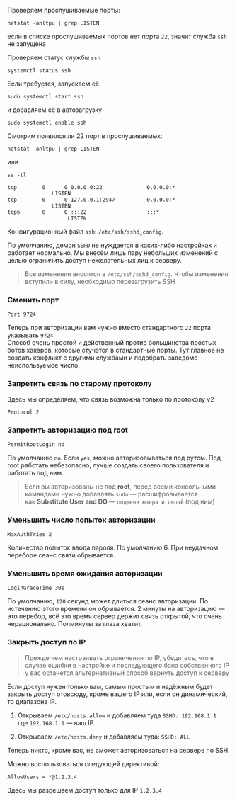 
Проверяем прослушиваемые порты:

```Shell
netstat -anltpu | grep LISTEN
```

если в списке прослушиваемых портов нет порта `22`, значит служба `ssh` не запущена

Проверяем статус службы `ssh`

```Shell
systemctl status ssh
```

Если требуется, запускаем её

```Shell
sudo systemctl start ssh
```

и добавляем её в автозагрузку

```Shell
sudo systemctl enable ssh
```

Смотрим появился ли 22 порт в прослушиваемых:

```Shell
netstat -anltpu | grep LISTEN
```

или

```Shell
ss -tl
```

```Shell
tcp        0      0 0.0.0.0:22              0.0.0.0:*               LISTEN
tcp        0      0 127.0.0.1:2947          0.0.0.0:*               LISTEN
tcp6       0      0 :::22                   :::*                    LISTEN
```

Конфигурационный файл `ssh`: `/etc/ssh/sshd_config`.

По умолчанию, демон `SSHD` не нуждается в каких-либо настройках и работает нормально. Мы внесём лишь пару небольших изменений с целью ограничить доступ нежелательных лиц к серверу.

> Все изменения вносятся в `/etc/ssh/sshd_config`. Чтобы изменения вступили в силу, необходимо перезагрузить SSH

### Сменить порт

`Port 9724`

Теперь при авторизации вам нужно вместо стандартного `22` порта указывать `9724`.  
Способ очень простой и действенный против большинства простых ботов хакеров, которые стучатся в стандартные порты. Тут главное не создать конфликт с другими службами и подобрать заведомо неиспользуемое число.

### Запретить связь по старому протоколу

Здесь мы определяем, что связь возможна только по протоколу v2

`Protocol 2`

### Запретить авторизацию под root

`PermitRootLogin no`

По умолчанию `no`. Если `yes`, можно авторизовываться под рутом. Под root работать небезопасно, лучше создать своего пользователя и работать под ним.

> Если вы авторизованы не под **root**, перед всеми консольными командами нужно добавлять `sudo` — расшифровывается как **Substitute User and DO** — `подмени юзера и делай` (под ним)

### Уменьшить число попыток авторизации

`MaxAuthTries 2`

Количество попыток ввода пароля. По умолчанию 6. При неудачном переборе сеанс связи обрывается.

### Уменьшить время ожидания авторизации

`LoginGraceTime 30s`

По умолчанию, `120` секунд может длиться сеанс авторизации. По истечению этого времени он обрывается. 2 минуты на авторизацию — это перебор, всё это время сервер держит связь открытой, что очень нерационально. Полминуты за глаза хватит.

### Закрыть доступ по IP

> Прежде чем настраивать ограничения по IP, убедитесь, что в случае ошибки в настройке и последующего бана собственного IP у вас останется альтернативный способ вернуть доступ к серверу

Если доступ нужен только вам, самым простым и надёжным будет закрыть доступ отовсюду, кроме вашего IP или, если он динамический, то диапазона IP.

1. Открываем `/etc/hosts.allow` и добавляем туда
`SSHD: 192.168.1.1`
    где `192.168.1.1` — ваш IP. 

2. Открываем `/etc/hosts.deny` и добавляем туда:
`SSHD: ALL`

Теперь никто, кроме вас, не сможет авторизоваться на сервере по SSH.

Можно воспользоваться следующей директивой:

`AllowUsers = *@1.2.3.4`

Здесь мы разрешаем доступ только для IP `1.2.3.4`

